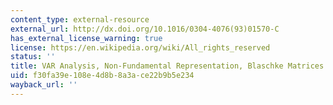 ```yaml
---
content_type: external-resource
external_url: http://dx.doi.org/10.1016/0304-4076(93)01570-C
has_external_license_warning: true
license: https://en.wikipedia.org/wiki/All_rights_reserved
status: ''
title: VAR Analysis, Non-Fundamental Representation, Blaschke Matrices
uid: f30fa39e-108e-4d8b-8a3a-ce22b9b5e234
wayback_url: ''
---
```

